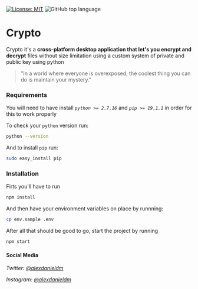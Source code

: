[![License: MIT](https://img.shields.io/badge/License-MIT-yellow.svg)](https://opensource.org/licenses/MIT) ![GitHub top language](https://img.shields.io/github/languages/top/alexdanieldm/crypto)

# Crypto
Crypto it's a **cross-platform desktop application that let's you encrypt and decrypt** files without size limitation using a custom system of private and public key using python

> "In a world where everyone is overexposed, the coolest thing you can do is maintain your mystery.”

### Requirements

You will need to have install *`python >= 2.7.16`* and *`pip >= 19.1.1`* in order for this to work properly

To check your `python` version run:
```sh
python --version
```

And to install `pip` run:
```sh
sudo easy_install pip
```

### Installation
Firts you'll have to run 
```sh
npm install
```

And then have your environment variables on place by runnning:
```sh
cp env.sample .env
```

After all that should be good to go, start the project by running
```sh
npm start
```

#### Social Media
_Twitter: [@alexdanieldm](https://twitter.com/alexdanieldm)_

_Instagram: [@alexdanieldm](https://www.instagram.com/alexdanieldm/)_
